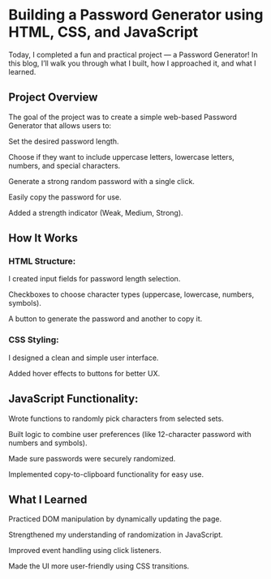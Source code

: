 # Building a Password Generator using HTML, CSS, and JavaScript

Today, I completed a fun and practical project — a Password Generator!
In this blog, I’ll walk you through what I built, how I approached it, and what I learned.

##  Project Overview
The goal of the project was to create a simple web-based Password Generator that allows users to:

Set the desired password length.

Choose if they want to include uppercase letters, lowercase letters, numbers, and special characters.

Generate a strong random password with a single click.

Easily copy the password for use.

Added a strength indicator (Weak, Medium, Strong).

## How It Works
### HTML Structure:

I created input fields for password length selection.

Checkboxes to choose character types (uppercase, lowercase, numbers, symbols).

A button to generate the password and another to copy it.

### CSS Styling:

I designed a clean and simple user interface.

Added hover effects to buttons for better UX.

## JavaScript Functionality:

Wrote functions to randomly pick characters from selected sets.

Built logic to combine user preferences (like 12-character password with numbers and symbols).

Made sure passwords were securely randomized.

Implemented copy-to-clipboard functionality for easy use.

## What I Learned
Practiced DOM manipulation by dynamically updating the page.

Strengthened my understanding of randomization in JavaScript.

Improved event handling using click listeners.

Made the UI more user-friendly using CSS transitions.
